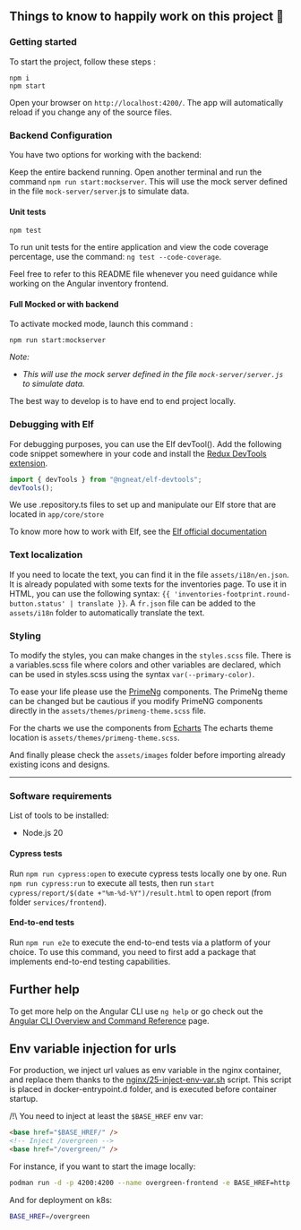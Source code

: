 ## Things to know to happily work on this project 🌈
 
### Getting started

To start the project, follow these steps :

```
npm i
npm start
```

Open your browser on `http://localhost:4200/`. The app will automatically reload if you
change any of the source files.

### Backend Configuration 

You have two options for working with the backend:

Keep the entire backend running.
Open another terminal and run the command `npm run start:mockserver`. This will use the
mock server defined in the file `mock-server/server`.js to simulate data.

#### Unit tests

```
npm test
```

To run unit tests for the entire application and view the code coverage percentage, use
the command: `ng test --code-coverage`.

Feel free to refer to this README file whenever you need guidance while working on the
Angular inventory frontend.

#### Full Mocked or with backend

To activate mocked mode, launch this command :

```shell
npm run start:mockserver
```

_Note:_

-   _This will use the mock server defined in the file `mock-server/server.js` to simulate
    data._

The best way to develop is to have end to end project locally.

### Debugging with Elf

For debugging purposes, you can use the Elf devTool(). Add the following code snippet
somewhere in your code and install
the [Redux DevTools extension](https://chrome.google.com/webstore/detail/redux-devtools/lmhkpmbekcpmknklioeibfkpmmfibljd).

```typescript
import { devTools } from "@ngneat/elf-devtools";
devTools();
```

We use .repository.ts files to set up and manipulate our Elf store that are located
in `app/core/store`

To know more how to work with Elf, see
the [Elf official documentation](https://ngneat.github.io/elf/)

### Text localization

If you need to locate the text, you can find it in the file `assets/i18n/en.json`. It is
already populated with some texts for the inventories page. To use it in HTML, you can use
the following syntax: `{{ 'inventories-footprint.round-button.status' | translate }}`.
A `fr.json` file can be added to the `assets/i18n` folder to automatically translate the
text.

### Styling

To modify the styles, you can make changes in the `styles.scss` file. There is a
variables.scss file where colors and other variables are declared, which can be used in
styles.scss using the syntax `var(--primary-color)`.

To ease your life please use the [PrimeNg](https://primeng.org/) components.
The PrimeNg theme can be changed but be cautious if you modify PrimeNG components directly
in the `assets/themes/primeng-theme.scss` file.

For the charts we use the components
from [Echarts](https://echarts.apache.org/en/index.html)
The echarts theme location is `assets/themes/primeng-theme.scss`.

And finally please check the `assets/images` folder before importing already existing
icons and designs.

---

### Software requirements

List of tools to be installed:

-   Node.js 20

#### Cypress tests

Run `npm run cypress:open` to execute cypress tests locally one by one.
Run `npm run cypress:run` to execute all tests, then run `start cypress/report/$(date +"%m-%d-%Y")/result.html` to open report (from folder `services/frontend`).

#### End-to-end tests

Run `npm run e2e` to execute the end-to-end tests via a platform of your choice. To use
this command, you need to first add a package that implements end-to-end testing
capabilities.

## Further help

To get more help on the Angular CLI use `ng help` or go check out
the [Angular CLI Overview and Command Reference](https://angular.io/cli) page.

## Env variable injection for urls

For production, we inject url values as env variable in the nginx container, and replace
them thanks to the [nginx/25-inject-env-var.sh](nginx/25-inject-env-var.sh) script.
This script is placed in docker-entrypoint.d folder, and is executed before container
startup.

/!\ You need to inject at least the `$BASE_HREF` env var:

```html
<base href="$BASE_HREF/" />
<!-- Inject /overgreen -->
<base href="/overgreen/" />
```

For instance, if you want to start the image locally:

```sh
podman run -d -p 4200:4200 --name overgreen-frontend -e BASE_HREF=http://localhost:4200
```

And for deployment on k8s:

```sh
BASE_HREF=/overgreen
```
